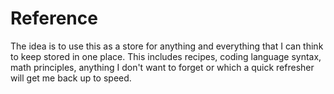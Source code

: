 # Reference
The idea is to use this as a store for anything and everything that I can think to keep stored in one place. This includes recipes, coding language syntax, math principles, anything I don't want to forget or which a quick refresher will get me back up to speed.
